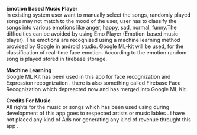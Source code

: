 <b>Emotion Based Music Player</b><br>
In existing system user want to manually select the songs, randomly played songs may not match to the mood of the user, user has to classify the songs into various emotions like anger, happy, sad, normal, funny.The difficulties can be avoided by using Emo Player (Emotion-based music player). The emotions are recognized using a machine learning method provided by Google in android studio. Google ML-kit will be used, for the classification of real-time face emotion. According to the emotion random song is played stored in firebase storage.

<b>Machine Learning</b> 
<br>
Google ML Kit has been used in this app for face recognization and Expression recognization . 
there is also something called Firebase Face Recognization which depreacted now and has merged into Google ML Kit. 

<b>Credits For Music</b><br>
All rights for the music or songs which has been used using during development of this app goes to respected artists or music lables . 
i have not placed any kind of Ads nor generating any kind of revenue throught this app .

